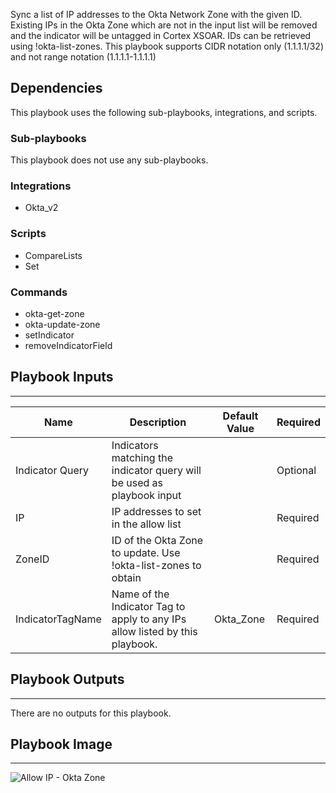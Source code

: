 Sync a list of IP addresses to the Okta Network Zone with the given ID. 
Existing IPs in the Okta Zone which are not in the input list will be removed and the indicator will be untagged in Cortex XSOAR.
IDs can be retrieved  using !okta-list-zones. This playbook supports CIDR notation only (1.1.1.1/32) and not range notation (1.1.1.1-1.1.1.1)

## Dependencies
This playbook uses the following sub-playbooks, integrations, and scripts.

### Sub-playbooks
This playbook does not use any sub-playbooks.

### Integrations
* Okta_v2

### Scripts
* CompareLists
* Set

### Commands
* okta-get-zone
* okta-update-zone
* setIndicator
* removeIndicatorField

## Playbook Inputs
---

| **Name** | **Description** | **Default Value** | **Required** |
| --- | --- | --- | --- |
| Indicator Query | Indicators matching the indicator query will be used as playbook input |  | Optional |
| IP | IP addresses to set in the allow list |  | Required |
| ZoneID | ID of the Okta Zone to update. Use \!okta\-list\-zones to obtain |  | Required |
| IndicatorTagName | Name of the Indicator Tag to apply to any IPs allow listed by this playbook. | Okta_Zone | Required |

## Playbook Outputs
---
There are no outputs for this playbook.

## Playbook Image
---
![Allow IP - Okta Zone](../../doc_files/Allow_IP_-_Okta_Zone.png)
